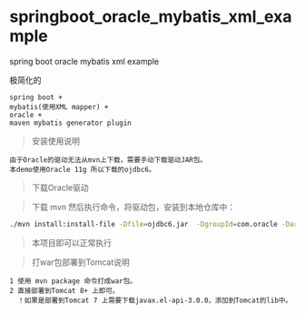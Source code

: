 # springboot_oracle_mybatis_xml_example
spring boot oracle mybatis xml example

极简化的 

    spring boot + 
    mybatis(使用XML mapper) +
    oracle + 
    maven mybatis generator plugin


> 安装使用说明
   
    由于Oracle的驱动无法从mvn上下载，需要手动下载驱动JAR包。
    本demo使用Oracle 11g 所以下载的ojdbc6。

> 下载Oracle驱动

> 下载 mvn 然后执行命令，将驱动包，安装到本地仓库中：
```bash
./mvn install:install-file -Dfile=ojdbc6.jar  -DgroupId=com.oracle -DartifactId=ojdbc6 -Dversion=11.2.0.4 -Dpackaging=jar
```

> 本项目即可以正常执行

> 打war包部署到Tomcat说明
    
    1 使用 mvn package 命令打成war包。
    2 直接部署到Tomcat 8+ 上即可。
      ！如果是部署到Tomcat 7 上需要下载javax.el-api-3.0.0，添加到Tomcat的lib中。